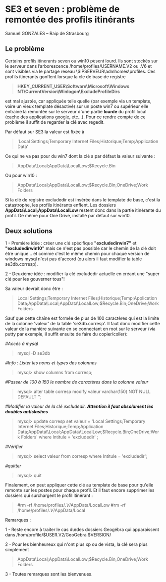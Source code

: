 # SE3 et seven : problème de remontée des profils itinérants
Samuel GONZALES – Raip de Strasbourg

## Le problème
Certains profils itinerants seven ou win10 pèsent lourd. Ils sont stockés sur le serveur dans l’arborescence /home/profiles/USERNAME.V2 ou .V6 et sont visibles via le partage reseau \\$IPSERVEUR\admhomes\profiles. Ces profils itinerants gonflent lorsque la cle de base de registre
> **HKEY_CURRENT_USER\Software\Microsoft\Windows NT\CurrentVersion\Winlogon\ExcludeProfileDirs**

est mal ajustée, car appliquée telle quelle (par exemple via un template, voire un vieux template désactivé) sur un poste win7 ou supérieur elle entraine la remontée sur le serveur d'une partie **lourde** du profil local (cache des applications google, etc...). Pour ce rendre compte de ce problème il suffit de regarder la clé avec regedit.

Par défaut sur SE3 la valeur est fixée à 
> 'Local Settings;Temporary Internet Files;Historique;Temp;Application Data'

Ce qui ne va pas pour du win7 dont la clé a par défaut la valeur suivante :
> AppData\\Local;AppData\\LocalLow;$Recycle.Bin

Ou pour win10 :
> AppData\\Local;AppData\\LocalLow;$Recycle.Bin;OneDrive;Work Folders

Si la clé de registre excludedir est insérée dans le template de base, c'est la catastrophe, les profils itinérants enflent. Les dossiers **AppData\\Local;AppData\\LocalLow** restent donc dans la partie itinérante du profil. De même pour One Drive, installé par défaut sur win10.

## Deux solutions

1 - Première idée : créer une clé spécifique **"excludedirwin7"** et **"excludedirwin10"** mais ce n'est pas possible car le chemin de la clé doit être unique... et comme c'est le même chemin pour chaque version de windows mysql n'est pas d'accord (ou alors il faut modifier la table se3db.corresp).

2 - Deuxième idée : modifier la clé excludedir actuelle en créant une "super clé pour les gouverner tous"!

Sa valeur devrait donc être :

> Local Settings;Temporary Internet Files;Historique;Temp;Application Data;AppData\\Local;AppData\\LocalLow;$Recycle.Bin;OneDrive;Work Folders

Sauf que cette chaîne est formée de plus de 100 caractères qui est la limite de la colonne 'valeur' de la table 'se3db.corresp'. Il faut donc modifier cette valeur de la manière suivante en se connectant en root sur le serveur (via putty par exemple, il suffit ensuite de faire du copier/coller):

*#Accès à mysql*

> mysql -D se3db

*#Info : Lister les noms et types des colonnes*

>mysql> show columns from corresp;

*#Passer de 100 à 150 le nombre de caractères dans la colonne valeur*

>mysql> alter table corresp modify valeur varchar(150) NOT NULL DEFAULT '';

*#Modifier la valeur de la clé excludedir. __Attention il faut absolument les doubles antislashes__*

>mysql> update corresp set valeur = 'Local Settings;Temporary Internet Files;Historique;Temp;Application Data;AppData\\\Local;AppData\\\LocalLow;$Recycle.Bin;OneDrive;Work Folders' where Intitule = 'excludedir' ;

*#Vérifier*

>mysql> select valeur from corresp where Intitule = 'excludedir';

*#quitter*

>mysql> quit

Finalement, on peut appliquer cette clé au template de base pour qu'elle remonte sur les postes pour chaque profil. Et il faut encore supprimer les dossiers qui surchargent le profil itinérant :

>#rm -rf  /home/profiles/*.V*/AppData/LocalLow
>#rm -rf  /home/profiles/*.V*/AppData/Local

Remarques :

1 - Reste encore à traiter le cas du/des dossiers Geogébra qui apparaissent dans /hom/profile/$USER.V2/GeoGebra $VERSION/

2 - Pour les bienheureux qui n'ont plus xp ou de vista, la clé sera plus simplement

>AppData\\Local;AppData\\LocalLow;$Recycle.Bin;OneDrive;Work Folders

3 - Toutes remarques sont les bienvenues.


